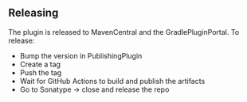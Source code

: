 ## Releasing

The plugin is released to MavenCentral and the GradlePluginPortal. To release:

* Bump the version in PublishingPlugin
* Create a tag
* Push the tag
* Wait for GitHub Actions to build and publish the artifacts
* Go to Sonatype -> close and release the repo 

